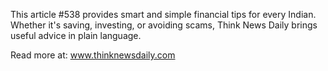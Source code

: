 This article #538 provides smart and simple financial tips for every Indian. Whether it's saving, investing, or avoiding scams, Think News Daily brings useful advice in plain language.

Read more at: www.thinknewsdaily.com